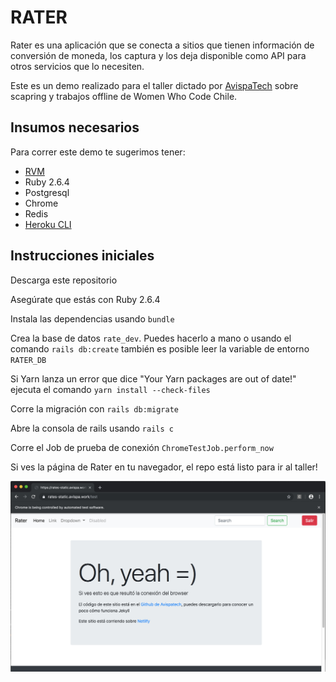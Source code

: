 # RATER

Rater es una aplicación que se conecta a sitios que tienen información de conversión
de moneda, los captura y los deja disponible como API para otros servicios que lo necesiten.

Este es un demo realizado para el taller dictado por [AvispaTech](https://avispa.tech) sobre scapring
y trabajos offline de Women Who Code Chile.

## Insumos necesarios

Para correr este demo te sugerimos tener:

  - [RVM](https://rvm.io)
  - Ruby 2.6.4
  - Postgresql
  - Chrome
  - Redis
  - [Heroku CLI](https://devcenter.heroku.com/articles/heroku-cli)
  
## Instrucciones iniciales

Descarga este repositorio

Asegúrate que estás con Ruby 2.6.4

Instala las dependencias usando `bundle`

Crea la base de datos `rate_dev`. Puedes hacerlo a mano o usando el comando `rails db:create` también es posible leer la variable de entorno `RATER_DB`

Si Yarn lanza un error que dice "Your Yarn packages are out of date!" ejecuta el comando `yarn install --check-files`

Corre la migración con `rails db:migrate`

Abre la consola de rails usando `rails c`

Corre el Job de prueba de conexión `ChromeTestJob.perform_now`

Si ves la página de Rater en tu navegador, el repo está listo para ir al taller!

![Código funcionando](/proof.jpg)
